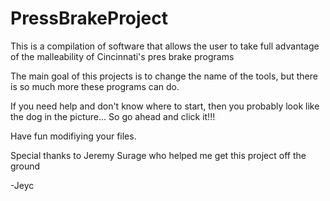 # PressBrakeProject

This is a compilation of software that allows the user to take full advantage of the malleability of Cincinnati's pres brake programs

The main goal of this projects is to change the name of the tools, but there is so much more these programs can do.

If you need help and don't know where to start, then you probably look like the dog in the picture... So go ahead and click it!!!

Have fun modifiying your files.



Special thanks to Jeremy Surage who helped me get this project off the ground

-Jeyc
